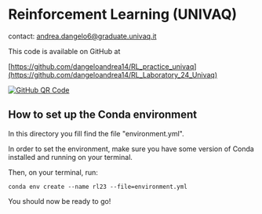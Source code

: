 # Reinforcement Learning (UNIVAQ)

contact: andrea.dangelo6@graduate.univaq.it

This code is available on GitHub at

[https://github.com/dangeloandrea14/RL_practice_univaq](https://github.com/dangeloandrea14/RL_Laboratory_24_Univaq)

[![GitHub QR Code](https://i.imgur.com/n1aGTzh.png)]()

## How to set up the Conda environment

In this directory you fill find the file "environment.yml". 

In order to set the environment, make sure you have some version of Conda installed and running on your terminal.

Then, on your terminal, run:

```
conda env create --name rl23 --file=environment.yml
```

You should now be ready to go!
